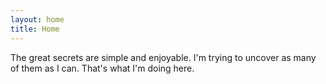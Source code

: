 ```yaml
---
layout: home
title: Home
---
```

<p>
The great secrets are simple and enjoyable.  I'm trying to uncover as many of them as I can.  That's what I'm doing here.
</p>
<br>
